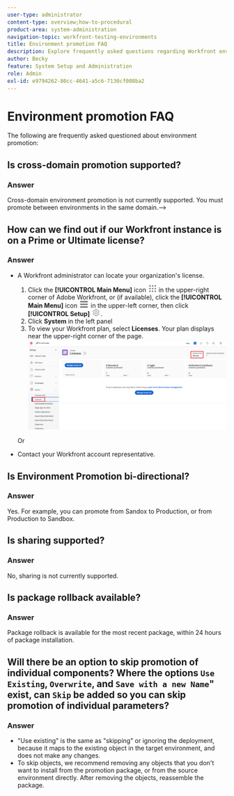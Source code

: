 ```yaml
---
user-type: administrator
content-type: overview;how-to-procedural
product-area: system-administration
navigation-topic: workfront-testing-environments
title: Environment promotion FAQ
description: Explore frequently asked questions regarding Workfront environment promotion.
author: Becky
feature: System Setup and Administration
role: Admin
exl-id: e9794262-80cc-4641-a5c6-7130cf008ba2
---
```

# Environment promotion FAQ

The following are frequently asked questioned about environment promotion:

## Is cross-domain promotion supported?

### Answer

Cross-domain environment promotion is not currently supported. You must promote between environments in the same domain.-->

<!--DELETE THIS SECTION MARCH 2026-->

<!--## Is the Adobe Business Platform / IMS a prerequisite for environment promotion?

### Answer

No. Environment Promotion is available for both IMS-enabled and non-IMS Workfront instances.-->

## How can we find out if our Workfront instance is on a Prime or Ultimate license?

### Answer

* A Workfront administrator can locate your organization's license.

   1. Click the **[!UICONTROL Main Menu]** icon ![Main Menu](/help/_includes/assets/main-menu-icon.png) in the upper-right corner of Adobe Workfront, or (if available), click the **[!UICONTROL Main Menu]** icon ![Main Menu](/help/_includes/assets/main-menu-icon-left-nav.png) in the upper-left corner, then click **[!UICONTROL Setup]** ![Setup icon](/help/_includes/assets/gear-icon-setup.png).
   1. Click **System** in the left panel
   1. To view your Workfront plan, select **Licenses**.
      Your plan displays near the upper-right corner of the page.
      ![Locate plan](assets/locate-plan.png)

   Or
* Contact your Workfront account representative.

## Is Environment Promotion bi-directional?

### Answer

Yes. For example, you can promote from Sandox to Production, or from Production to Sandbox.

## Is sharing supported?

### Answer

No, sharing is not currently supported.

## Is package rollback available?

### Answer

Package rollback is available for the most recent package, within 24 hours of package installation.

## Will there be an option to skip promotion of individual components? Where the options `Use Existing`, `Overwrite`, and `Save with a new Name`" exist, can `Skip` be added so you can skip promotion of individual parameters?

### Answer

* "Use existing" is the same as "skipping" or ignoring the deployment, because it maps to the existing object in the target environment, and does not make any changes.
* To skip objects, we recommend removing any objects that you don't want to install from the promotion package, or from the source environment directly. After removing the objects, reassemble the package.
